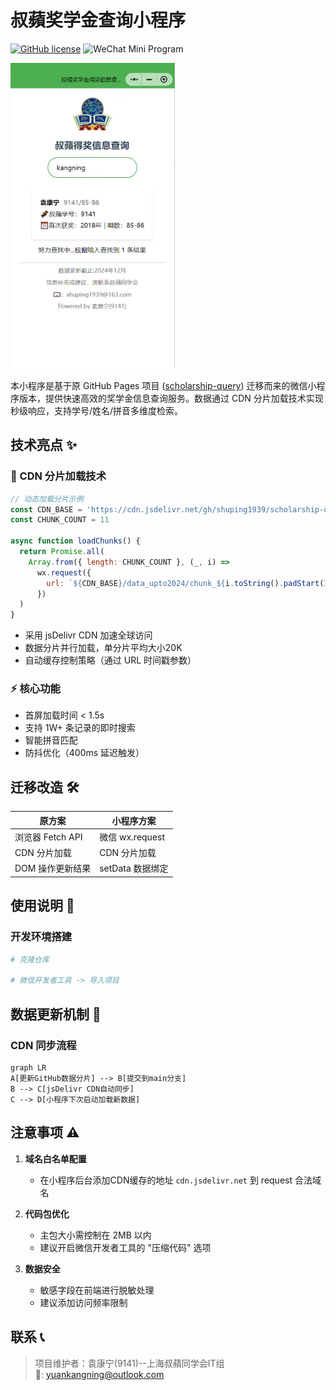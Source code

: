 # 叔蘋奖学金查询小程序

[![GitHub license](https://img.shields.io/badge/license-MIT-blue.svg)](https://github.com/yourname/scholarship-miniprogram/blob/main/LICENSE)
![WeChat Mini Program](https://img.shields.io/badge/Platform-WeChat_Mini_Program-green.svg)

![demo](./readme_file/screenshot.webp)

本小程序是基于原 GitHub Pages 项目 ([scholarship-query](https://github.com/kangningyuan/scholarship-query)) 迁移而来的微信小程序版本，提供快速高效的奖学金信息查询服务。数据通过 CDN 分片加载技术实现秒级响应，支持学号/姓名/拼音多维度检索。

## 技术亮点 ✨

### 🚀 CDN 分片加载技术
```javascript
// 动态加载分片示例
const CDN_BASE = 'https://cdn.jsdelivr.net/gh/shuping1939/scholarship-query@main'
const CHUNK_COUNT = 11

async function loadChunks() {
  return Promise.all(
    Array.from({ length: CHUNK_COUNT }, (_, i) => 
      wx.request({
        url: `${CDN_BASE}/data_upto2024/chunk_${i.toString().padStart(3, '0')}.json`
      })
  )
}
```
- 采用 jsDelivr CDN 加速全球访问
- 数据分片并行加载，单分片平均大小20K
- 自动缓存控制策略（通过 URL 时间戳参数）

### ⚡ 核心功能
- 首屏加载时间 < 1.5s 
- 支持 1W+ 条记录的即时搜索
- 智能拼音匹配
- 防抖优化（400ms 延迟触发）

## 迁移改造 🛠

| 原方案                  | 小程序方案                |
|-------------------------|-------------------------|
| 浏览器 Fetch API        | 微信 wx.request         |
| CDN 分片加载          | CDN 分片加载           |
| DOM 操作更新结果        | setData 数据绑定       |



## 使用说明 📖

### 开发环境搭建
```bash
# 克隆仓库

# 微信开发者工具 -> 导入项目
```



## 数据更新机制 🔄

### CDN 同步流程
```mermaid
graph LR
A[更新GitHub数据分片] --> B[提交到main分支]
B --> C[jsDelivr CDN自动同步]
C --> D[小程序下次启动加载新数据]
```


## 注意事项 ⚠️

1. **域名白名单配置**
   - 在小程序后台添加CDN缓存的地址 `cdn.jsdelivr.net` 到 request 合法域名

2. **代码包优化**
   - 主包大小需控制在 2MB 以内
   - 建议开启微信开发者工具的 "压缩代码" 选项

3. **数据安全**
   - 敏感字段在前端进行脱敏处理
   - 建议添加访问频率限制


## 联系 📞

> 项目维护者：袁康宁(9141)--上海叔蘋同学会IT组  
> 📧: yuankangning@outlook.com  
